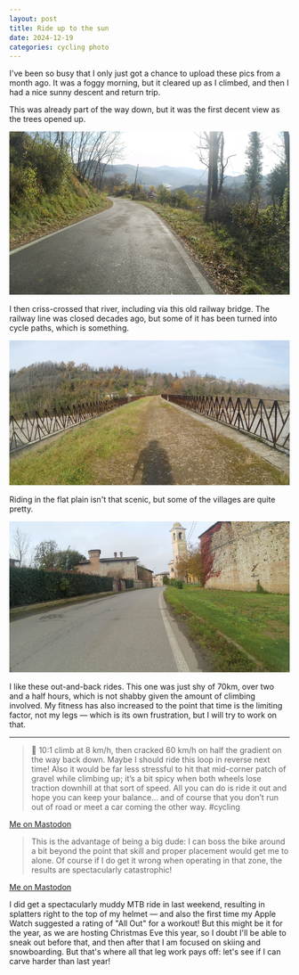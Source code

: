 ```yaml
---
layout: post
title: Ride up to the sun
date: 2024-12-19
categories: cycling photo
---
```


I've been so busy that I only just got a chance to upload these pics from a month ago. It was a foggy morning, but it cleared up as I climbed, and then I had a nice sunny descent and return trip.

This was already part of the way down, but it was the first decent view as the trees opened up.

![Looking down into the valley of the river Nure from the Bagnolo pass](/images/down-into-valley.png)

I then criss-crossed that river, including via this old railway bridge. The railway line was closed decades ago, but some of it has been turned into cycle paths, which is something.

![Crossing the old railway bridge at Ponte dell'Olio](/images/railway-bridge.png)

Riding in the flat plain isn't that scenic, but some of the villages are quite pretty.

![Village church and castle](/images/church-and-castle.png)

I like these out-and-back rides. This one was just shy of 70km, over two and a half hours, which is not shabby given the amount of climbing involved. My fitness has also increased to the point that time is the limiting factor, not my legs — which is its own frustration, but I will try to work on that.

*** 

> 🚵️ 10:1 climb at 8 km/h, then cracked 60 km/h on half the gradient on the way back down. Maybe I should ride this loop in reverse next time! Also it would be far less stressful to hit that mid-corner patch of gravel while climbing up; it’s a bit spicy when both wheels lose traction downhill at that sort of speed. All you can do is ride it out and hope you can keep your balance… and of course that you don’t run out of road or meet a car coming the other way. #cycling 

[Me on Mastodon](https://mastodon.social/@riotnrrd/113500107481184723)

> This is the advantage of being a big dude: I can boss the bike around a bit beyond the point that skill and proper placement would get me to alone. Of course if I do get it wrong when operating in that zone, the results are spectacularly catastrophic!

[Me on Mastodon](https://mastodon.social/@riotnrrd/113500118640755437)

I did get a spectacularly muddy MTB ride in last weekend, resulting in splatters right to the top of my helmet — and also the first time my Apple Watch suggested a rating of "All Out" for a workout! But this might be it for the year, as we are hosting Christmas Eve this year, so I doubt I'll be able to sneak out before that, and then after that I am focused on skiing and snowboarding. But that's where all that leg work pays off: let's see if I can carve harder than last year!